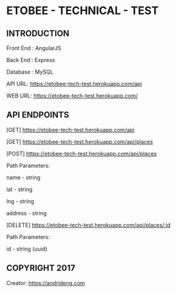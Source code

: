 # ETOBEE - TECHNICAL - TEST

## INTRODUCTION

Front End : AngularJS

Back End : Express

Database : MySQL

API URL: https://etobee-tech-test.herokuapp.com/api

WEB URL: https://etobee-tech-test.herokuapp.com/

## API ENDPOINTS

[GET] https://etobee-tech-test.herokuapp.com/api

[GET] https://etobee-tech-test.herokuapp.com/api/places

[POST] https://etobee-tech-test.herokuapp.com/api/places

Path Parameters:

name    - string 

lat     - string

lng     - string

address - string

[DELETE] https://etobee-tech-test.herokuapp.com/api/places/:id

Path Parameters:

id    - string (uuid)

## COPYRIGHT 2017

Creator: https://andrideng.com